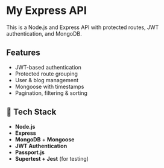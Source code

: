 # My Express API

This is a Node.js and Express API with protected routes, JWT authentication, and MongoDB.

## Features

- JWT-based authentication
- Protected route grouping
- User & blog management
- Mongoose with timestamps
- Pagination, filtering & sorting

## 🔧 Tech Stack

- **Node.js**
- **Express**
- **MongoDB** + **Mongoose**
- **JWT Authentication**
- **Passport.js**
- **Supertest + Jest** (for testing)

